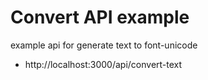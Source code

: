 # Convert API example

example api for generate text to font-unicode
- http://localhost:3000/api/convert-text

